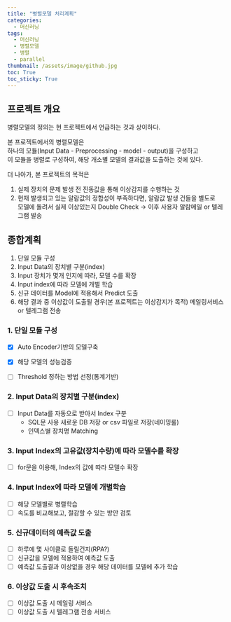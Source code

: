 ```yaml
---
title: "병렬모델 처리계획"
categories:
  - 머신러닝
tags:
  - 머신러닝
  - 병렬모델
  - 병렬
  - parallel
thumbnail: /assets/image/github.jpg
toc: True
toc_sticky: True
---
```



## 프로젝트 개요

병렬모델의 정의는 현 프로젝트에서 언급하는 것과 상이하다.

본 프로젝트에서의 병렬모델은  
하나의 모듈(Input Data - Preprocessing - model - output)을 구성하고  
이 모듈을 병렬로 구성하여, 해당 개소별 모델의 결과값을 도출하는 것에 있다.


더 나아가, 본 프로젝트의 목적은 
1. 실제 장치의 문제 발생 전 진동값을 통해 이상감지를 수행하는 것
2. 현재 발생되고 있는 알람값의 정합성이 부족하다면, 알람값 발생 건들을 별도로  
   모델에 돌려서 실제 이상있는지 Double Check → 이후 사용자 알람메일 or 텔레그램 발송  


## 종합계획

 1. 단일 모듈 구성
 2. Input Data의 장치별 구분(index)
 3. Input 장치가 몇개 인지에 따라, 모델 수를 확장
 4. Input index에 따라 모델에 개별 학습
 5. 신규 데이터를 Model에 적용해서 Predict 도출
 6. 해당 결과 중 이상값이 도출될 경우(본 프로젝트는 이상감지가 목적) 메일링서비스 or 텔레그램 전송

### 1. 단일 모듈 구성
- [x] Auto Encoder기반의 모델구축
- [x] 해당 모델의 성능검증
- [ ] Threshold 정하는 방법 선정(통계기반)


### 2. Input Data의 장치별 구분(index)
- [ ] Input Data를 자동으로 받아서 Index 구분  
  - SQL문 사용 새로운 DB 저장 or csv 파일로 저장(네이밍룰)
  - 인덱스별 장치명 Matching 

### 3. Input Index의 고유값(장치수량)에 따라 모델수를 확장
- [ ] for문을 이용해, Index의 값에 따라 모델수 확장


### 4. Input Index에 따라 모델에 개별학습
- [ ] 해당 모델별로 병렬학습
- [ ] 속도를 비교해보고, 절감할 수 있는 방안 검토

### 5. 신규데이터의 예측값 도출
- [ ] 하루에 몇 사이클로 돌릴건지(RPA?)
- [ ] 신규값을 모델에 적용하여 예측값 도출
- [ ] 예측값 도출결과 이상없을 경우 해당 데이터를 모델에 추가 학습

### 6. 이상값 도출 시 후속조치
- [ ] 이상값 도출 시 메일링 서비스
- [ ] 이상값 도출 시 텔레그램 전송 서비스